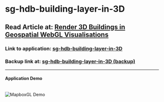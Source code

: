 # sg-hdb-building-layer-in-3D

## Read Article at: [Render 3D Buildings in Geospatial WebGL Visualisations](https://towardsdatascience.com/render-3d-buildings-in-geospatial-webgl-visualisations-c5325eadb347)

### Link to application: [sg-hdb-building-layer-in-3D](https://sg-hdb-building-layer-in-3d.onrender.com/)
### Backup link at: [sg-hdb-building-layer-in-3D (backup)](https://sg-hdb-building-layer-in-3d.glitch.me/)

---

#### Application Demo
<br/>![MapboxGL Demo](https://miro.medium.com/max/1100/1*pVJ8FIPjG55qIgZAClaMAg.gif)
